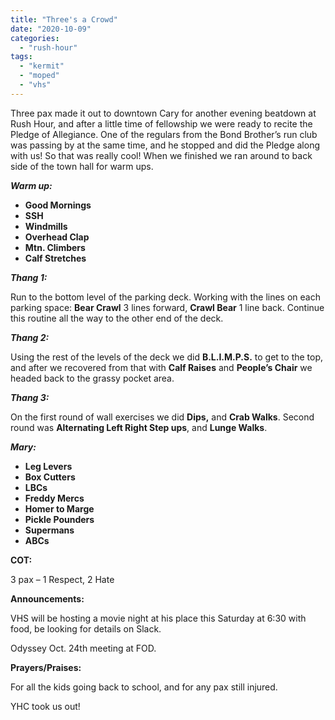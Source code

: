 ```yaml
---
title: "Three's a Crowd"
date: "2020-10-09"
categories: 
  - "rush-hour"
tags: 
  - "kermit"
  - "moped"
  - "vhs"
---
```


Three pax made it out to downtown Cary for another evening beatdown at Rush Hour, and after a little time of fellowship we were ready to recite the Pledge of Allegiance. One of the regulars from the Bond Brother’s run club was passing by at the same time, and he stopped and did the Pledge along with us! So that was really cool! When we finished we ran around to back side of the town hall for warm ups.

_**Warm up:**_

- **Good Mornings**
- **SSH**
- **Windmills**
- **Overhead Clap**
- **Mtn. Climbers**
- **Calf Stretches**

_**Thang 1:**_

Run to the bottom level of the parking deck. Working with the lines on each parking space: **Bear Crawl** 3 lines forward, **Crawl Bear** 1 line back. Continue this routine all the way to the other end of the deck.

_**Thang 2:**_

Using the rest of the levels of the deck we did **B.L.I.M.P.S.** to get to the top, and after we recovered from that with **Calf Raises** and **People’s Chair** we headed back to the grassy pocket area.

_**Thang 3:**_

On the first round of wall exercises we did **Dips,** and **Crab Walks**. Second round was **Alternating Left Right Step ups**, and **Lunge Walks**.

_**Mary:**_

- **Leg Levers**
- **Box Cutters**
- **LBCs**
- **Freddy Mercs**
- **Homer to Marge**
- **Pickle Pounders**
- **Supermans**
- **ABCs**

**COT:**

3 pax – 1 Respect, 2 Hate

**Announcements:**

VHS will be hosting a movie night at his place this Saturday at 6:30 with food, be looking for details on Slack.

Odyssey Oct. 24th meeting at FOD.

**Prayers/Praises:**

For all the kids going back to school, and for any pax still injured.

YHC took us out!
